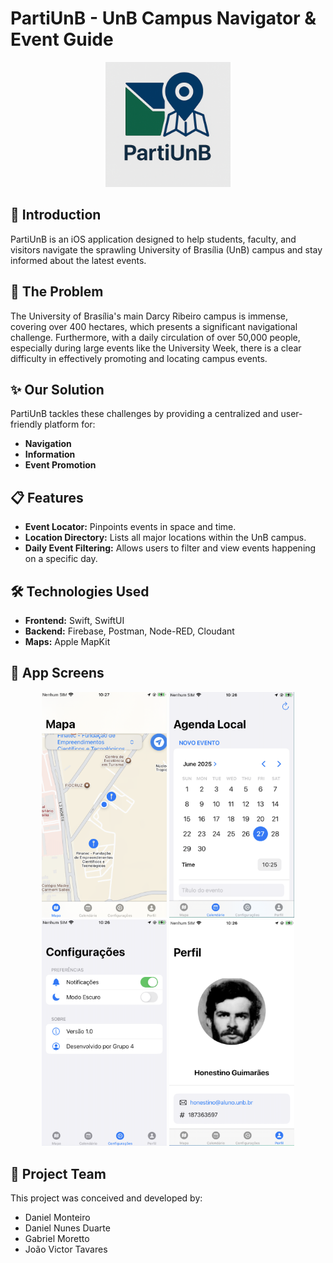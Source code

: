 # PartiUnB - UnB Campus Navigator & Event Guide
<p align="center">
  <img src="assets/PartiUnB_Logo.jpeg" alt="Logo" width="200"/>
</p>

## 🚀 Introduction

PartiUnB is an iOS application designed to help students, faculty, and visitors navigate the sprawling University of Brasília (UnB) campus and stay informed about the latest events.

## 🎯 The Problem

The University of Brasília's main Darcy Ribeiro campus is immense, covering over 400 hectares, which presents a significant navigational challenge. Furthermore, with a daily circulation of over 50,000 people, especially during large events like the University Week, there is a clear difficulty in effectively promoting and locating campus events.

## ✨ Our Solution

PartiUnB tackles these challenges by providing a centralized and user-friendly platform for:

* **Navigation**
* **Information**
* **Event Promotion**

## 📋 Features

* **Event Locator:** Pinpoints events in space and time.
* **Location Directory:** Lists all major locations within the UnB campus.
* **Daily Event Filtering:** Allows users to filter and view events happening on a specific day.

## 🛠️ Technologies Used

* **Frontend:** Swift, SwiftUI
* **Backend:** Firebase, Postman, Node-RED, Cloudant
* **Maps:** Apple MapKit

## 📱 App Screens

<p align="center">
  <img src="assets/mapa.png" alt="Map Image" width="200">
  <img src="assets/calendario.png" alt="Calendar Image" width="200">
  <img src="assets/config.png" alt="Config Image" width="200">
  <img src="assets/perfil.png" alt="Profile Image" width="200">
</p>

## 👥 Project Team

This project was conceived and developed by:

* Daniel Monteiro
* Daniel Nunes Duarte
* Gabriel Moretto
* João Victor Tavares
